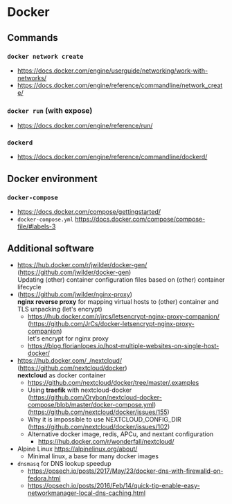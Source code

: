 # Docker

## Commands

### `docker network create`

* https://docs.docker.com/engine/userguide/networking/work-with-networks/
* https://docs.docker.com/engine/reference/commandline/network_create/

### `docker run` (with expose)

* https://docs.docker.com/engine/reference/run/

### `dockerd`

* https://docs.docker.com/engine/reference/commandline/dockerd/

## Docker environment

### `docker-compose`

* https://docs.docker.com/compose/gettingstarted/
* `docker-compose.yml` https://docs.docker.com/compose/compose-file/#labels-3

## Additional software

* https://hub.docker.com/r/jwilder/docker-gen/ (https://github.com/jwilder/docker-gen) <br/>
  Updating (other) container configuration files based on (other) container 
  lifecycle
* (https://github.com/jwilder/nginx-proxy) <br/>
  **nginx reverse proxy** for mapping virtual hosts to (other) container and TLS 
  unpacking (let's encrypt)
  + https://hub.docker.com/r/jrcs/letsencrypt-nginx-proxy-companion/ 
    (https://github.com/JrCs/docker-letsencrypt-nginx-proxy-companion) <br />
    let's encrypt for nginx proxy
  + https://blog.florianlopes.io/host-multiple-websites-on-single-host-docker/
* https://hub.docker.com/_/nextcloud/ (https://github.com/nextcloud/docker) <br/>
  **nextcloud** as docker container
  + https://github.com/nextcloud/docker/tree/master/.examples
  + Using **traefik** with nextcloud-docker <br/>
    (https://github.com/Orybon/nextcloud-docker-compose/blob/master/docker-compose.yml) <br/>
    (https://github.com/nextcloud/docker/issues/155)
  + Why it is impossible to use NEXTCLOUD_CONFIG_DIR <br/>
    (https://github.com/nextcloud/docker/issues/102)
  + Alternative docker image, redis, APCu, and nextant configuration
    - https://hub.docker.com/r/wonderfall/nextcloud/
* Alpine Linux https://alpinelinux.org/about/
  + Minimal linux, a base for many docker images
* `dnsmasq` for DNS lookup speedup
  + https://opsech.io/posts/2017/May/23/docker-dns-with-firewalld-on-fedora.html
  + https://opsech.io/posts/2016/Feb/14/quick-tip-enable-easy-networkmanager-local-dns-caching.html
